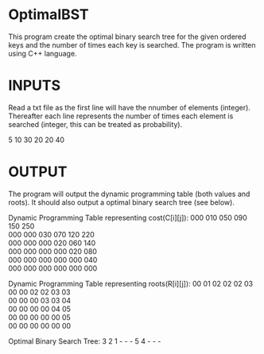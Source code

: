 # OptimalBST
This program create the optimal binary search tree for the given ordered keys and the number of times each key is searched.
The program is written using C++ language.

# INPUTS
Read a txt file as the first line will have the nnumber of elements (integer). Thereafter each line represents the number of times each element is searched (integer, this can be treated as probability).

5
10
30
20
20
40

# OUTPUT
The program will output the dynamic programming table (both values and roots).
It should also output a optimal binary search tree (see below).

Dynamic Programming Table representing cost(C[i][j]): 
000    010    050    090    150    250    
000    000    030    070    120    220    
000    000    000    020    060    140    
000    000    000    000    020    080    
000    000    000    000    000    040    
000    000    000    000    000    000    



Dynamic Programming Table representing roots(R[i][j]): 
00    01    02    02    02    03    
00    00    02    02    03    03    
00    00    00    03    03    04    
00    00    00    00    04    05    
00    00    00    00    00    05    
00    00    00    00    00    00    

Optimal Binary Search Tree: 
3
    2
        1
            -
            -
        -
    5
        4
            -
            -
        -





